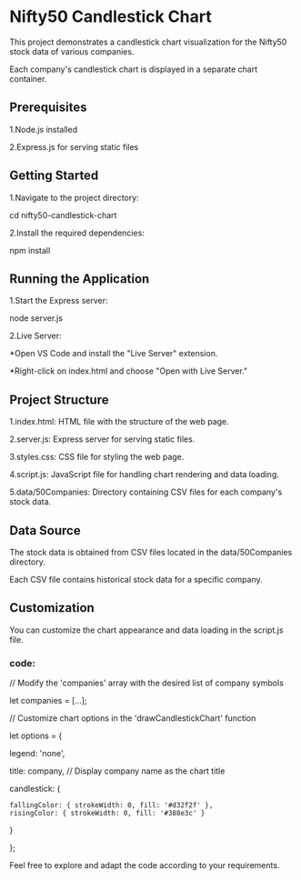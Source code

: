 # Nifty50 Candlestick Chart

This project demonstrates a candlestick chart visualization for the Nifty50 stock data of various companies. 

Each company's candlestick chart is displayed in a separate chart container.

## Prerequisites 
1.Node.js installed

2.Express.js for serving static files

## Getting Started
1.Navigate to the project directory:

cd nifty50-candlestick-chart

2.Install the required dependencies:

npm install

## Running the Application

1.Start the Express server:

node server.js

2.Live Server:

   *Open VS Code and install the "Live Server" extension.
   
   *Right-click on index.html and choose "Open with Live Server."

## Project Structure

1.index.html: HTML file with the structure of the web page.

2.server.js: Express server for serving static files.

3.styles.css: CSS file for styling the web page.

4.script.js: JavaScript file for handling chart rendering and data loading.

5.data/50Companies: Directory containing CSV files for each company's stock data.

## Data Source

The stock data is obtained from CSV files located in the data/50Companies directory. 

Each CSV file contains historical stock data for a specific company.

## Customization

You can customize the chart appearance and data loading in the script.js file.

### code:

// Modify the 'companies' array with the desired list of company symbols

let companies = [...];

// Customize chart options in the 'drawCandlestickChart' function

let options = {

  legend: 'none',
  
  title: company, // Display company name as the chart title
  
  candlestick: {
  
    fallingColor: { strokeWidth: 0, fill: '#d32f2f' },
    risingColor: { strokeWidth: 0, fill: '#388e3c' }
    
  }
  
};

Feel free to explore and adapt the code according to your requirements.
